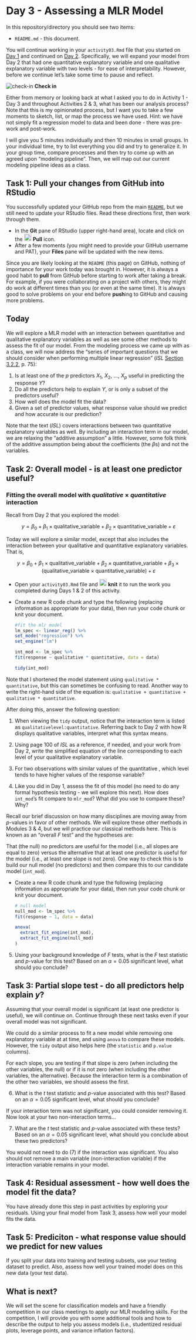 Day 3 - Assessing a MLR Model
================

In this repository/directory you should see two items:

- `README.md` - this document.

You will continue working in your `activity03.Rmd` file that you started
on [Day 1](../day01-quantitative-explanatory) and continued on [Day
2](../day02-qualitative-explanatory). Specifically, we will expand your
model from Day 2 that had one quantitative explanatory variable and one
qualitative explanatory variable with two levels - for ease of
interpretability. However, before we continue let’s take some time to
pause and reflect.

![check-in](../README-img/noun-magnifying-glass.png) **Check in**

Either from memory or looking back at what I asked you to do in Activity
1 - Day 3 and throughout Activities 2 & 3, what has been our analysis
process? Note that this is my opinionated process, but I want you to
take a few moments to sketch, list, or map the process we have used.
Hint: we have not simply fit a regression model to data and been done -
there was pre-work and post-work.

I will give you 5 minutes individually and then 10 minutes in small
groups. In your individual time, try to list everything you did and try
to generalize it. In your group time, compare processes and then try to
come up with an agreed upon “modeling pipeline”. Then, we will map out
our current modeling pipeline ideas as a class.

## Task 1: Pull your changes from GitHub into RStudio

You successfully updated your GitHub repo from the main
[`README`](../README), but we still need to update your RStudio files.
Read these directions first, then work through them.

- In the **Git** pane of RStudio (upper right-hand area), locate and
  click on the
  <img src="../README-img/pull-icon.png" alt="knit" width = "20"/>
  **Pull** icon.
- After a few moments (you might need to provide your GitHub username
  and PAT), your **Files** pane will be updated with the new items.

Since you are likely looking at the `README` (this page) on GitHub,
nothing of importance for your work today was brought in. However, it is
always a good habit to **pull** from GitHub before starting to work
after taking a break. For example, if you were collaborating on a
project with others, they might do work at different times than you (or
even at the same time). It is always good to solve problems on your end
before **push**ing to GitHub and causing more problems.

## Today

We will explore a MLR model with an interaction between quantitative and
qualitative explanatory variables as well as see some other methods to
assess the fit of our model. From the modeling process we came up with
as a class, we will now address the “series of important questions that
we should consider when performing multiple linear regression” (*ISL*
[Section 3.2.2](https://hastie.su.domains/ISLR2/ISLRv2_website.pdf),
p. 75):

1.  Is at least one of the $p$ predictors $X_1$, $X_2$, $\ldots$, $X_p$
    useful in predicting the response $Y$?
2.  Do all the predictors help to explain $Y$, or is only a subset of
    the predictors useful?
3.  How well does the model fit the data?
4.  Given a set of predictor values, what response value should we
    predict and how accurate is our prediction?

Note that the text (*ISL*) covers interactions between two quantitative
explanatory variables as well. By including an interaction term in our
model, we are relaxing the “additive assumption” a little. However, some
folk think of the additive assumption being about the coefficients (the
$\beta$s) and not the variables.

## Task 2: Overall model - is at least one predictor useful?

### Fitting the overall model with $qualitative \times quantitative$ interaction

Recall from Day 2 that you explored the model:

$$
y = \beta_0 + \beta_1 \times \text{qualitative_variable} + \beta_2 \times \text{quantitative_variable} + \varepsilon
$$

Today we will explore a similar model, except that also includes the
interaction between your qualitative and quantitative explanatory
variables. That is,

$$
y = \beta_0 + \beta_1 \times \text{qualitative_variable} + \beta_2 \times \text{quantitative_variable} + \beta_3 \times ( \text{qualitative_variable} \times \text{quantitative_variable}) + \varepsilon
$$

- Open your `activity03.Rmd` file and
  <img src="../README-img/knit-icon.png" alt="knit" width = "20"/>
  **knit** it to run the work you completed during Days 1 & 2 of this
  activity.

- Create a new R code chunk and type the following (replacing
  information as appropriate for your data), then run your code chunk or
  knit your document.

  ``` r
  #fit the mlr model
  lm_spec <- linear_reg() %>%
  set_mode("regression") %>%
  set_engine("lm")

  int_mod <- lm_spec %>% 
  fit(response ~ qualitative * quantitative, data = data)

  tidy(int_mod)
  ```

Note that I shortened the model statement using
`qualitative * quantitative`, but this can sometimes be confusing to
read. Another way to write the right-hand side of the equation is:
`qualitative + quantitative + qualitative * quantitative`.

After doing this, answer the following question:

1.  When viewing the `tidy` output, notice that the interaction term is
    listed as `qualitativelevel:quantitative`. Referring back to Day 2
    with how R displays qualitative variables, interpret what this
    syntax means.

2.  Using page 100 of *ISL* as a reference, if needed, and your work
    from Day 2, write the simplified equation of the line corresponding
    to each level of your qualitative explanatory variable.

3.  For two observations with similar values of the quantitative , which
    level tends to have higher values of the response variable?

4.  Like you did in Day 1, assess the fit of this model (no need to do
    any formal hypothesis testing - we will explore this next). How does
    `int_mod`’s fit compare to `mlr_mod`? What did you use to compare
    these? Why?

Recall our brief discussion on how many disciplines are moving away from
$p$-values in favor of other methods. We will explore these other
methods in Modules 3 & 4, but we will practice our classical methods
here. This is known as an “overall $F$ test” and the hypotheses are:

That (the null) no predictors are useful for the model (i.e., all slopes
are equal to zero) versus the alternative that at least one predictor is
useful for the model (i.e., at least one slope is not zero). One way to
check this is to build our null model (no predictors) and then compare
this to our candidate model (`int_mod`).

- Create a new R code chunk and type the following (replacing
  information as appropriate for your data), then run your code chunk or
  knit your document.

  ``` r
  # null model
  null_mod <- lm_spec %>% 
  fit(response ~ 1, data = data)

  anova(
    extract_fit_engine(int_mod),
    extract_fit_engine(null_mod)
  )
  ```

5.  Using your background knowledge of $F$ tests, what is the $F$ test
    statistic and $p$-value for this test? Based on an $\alpha = 0.05$
    significant level, what should you conclude?

## Task 3: Partial slope test - do all predictors help explain $y$?

Assuming that your overall model is significant (at least one predictor
is useful), we will continue on. Continue through these next tasks even
if your overall model was not significant.

We could do a similar process to fit a new model while removing one
explanatory variable at at time, and using `anova` to compare these
models. However, the `tidy` output also helps here (the `statistic` and
`p.value` columns).

For each slope, you are testing if that slope is zero (when including
the other variables, the null) or if it is not zero (when including the
other variables, the alternative). Because the interaction term is a
combination of the other two variables, we should assess the first.

6.  What is the $t$ test statistic and $p$-value associated with this
    test? Based on an $\alpha = 0.05$ significant level, what should you
    conclude?

If your interaction term was not significant, you could consider
removing it. Now look at your two non-interaction terms…

7.  What are the $t$ test statistic and $p$-value associated with these
    tests? Based on an $\alpha = 0.05$ significant level, what should
    you conclude about these two predictors?

You would not need to do (7) if the interaction was significant. You
also should not remove a main variable (non-interaction variable) if the
interaction variable remains in your model.

## Task 4: Residual assessment - how well does the model fit the data?

You have already done this step in past activities by exploring your
residuals. Using your final model from Task 3, assess how well your
model fits the data.

## Task 5: Prediciton - what response value should we predict for new values

If you split your data into training and testing subsets, use your
testing dataset to predict. Also, assess how well your trained model
does on this new data (your test data).

## What is next?

We will set the scene for classification models and have a friendly
competition in our class meetings to apply our MLR modeling skills. For
the competition, I will provide you with some additional tools and how
to describe the output to help you assess models (i.e., studentized
residual plots, leverage points, and variance inflation factors).

<!--You will continue working in your `day01-fitting/activity03.Rmd` file that you started on [Day 1](../day01-fitting).

## Task 1: Pull your changes from GitHub into RStudio

You successfully updated your GitHub repo from the main [`README`](../README), but we still need to update your RStudio files.
Read these directions first, then work through them.

- In the **Git** pane of RStudio (upper right-hand area), locate and click on the <img src="../README-img/pull-icon.png" alt="knit" width = "20"/> **Pull** icon.
- After a few moments (you might need to provide your GitHub username and PAT), your **Files** pane will be updated with the new items.

Since you are likely looking at the `README` (this page) on GitHub, nothing of importance for your work today was brought in.
However, it is always a good habit to **pull** from GitHub before starting to work after taking a break.
For example, if you were collaborating on a project with others, they might do work at different times than you (or even at the same time).
It is always good to solve problems on your end before **push**ing to GitHub and causing more problems.

## Some Important Questions

From [Section 3.2.2](https://hastie.su.domains/ISLR2/ISLRv2_website.pdf) of *ISL* (p. 75), you read of a series important questions that we should consider when performing multiple linear regression (copied here for ease of access):

1. Is at least one of the $p$ predictors $X_1$, $X_2$, $\ldots$, $X_p$ useful in predicting the response $Y$?
2. Do all the predictors help to explain $Y$, or is only a subset of the predictors useful?
3. How well does the model fit the data?
4. Given a set of predictor values, what response value should we predict and how accurate is our prediction?

We will explore these questions using the Human Freedom Index dataset.

## Task 2: Overall model - is at least one predictor useful?

### Fitting the overall model

**I forgot to include this in Day 1: Like we did with SLR (Activity 2), we will only focus on data from 2016.**
**Update your code when you read in the dataset to then create `hfi_2016` which contains all observations from 2016.**

We will explore a different model on this day, and I encourage you to go back through Day 1 materials using this new model - when you have time.
Note (mostly a note to myself) that future iterations of this course will only use this model instead of what was done on Day 1.


$$
\texttt{pf\\_score} = \beta_0 + \beta_1 \times \texttt{pf\\_expression\\_influence} + \beta_2 \times \texttt{pf\\_expression\\_control} + \varepsilon
$$

- Open your `day01-fitting/activity03.Rmd` file and <img src="../README-img/knit-icon.png" alt="knit" width = "20"/> **knit** it to run the work you completed during Day 1 of this activity.
- Create a new R code chunk and type the following, then run your code chunk or knit your document.
  
  
  ```r
  # review any visual patterns
  hfi %>% 
    select(pf_score, pf_expression_influence, pf_expression_control) %>% 
    ggpairs()
  
  #fit the mlr model
  m_pf <- lm(pf_score ~ pf_expression_influence + pf_expression_control, data = hfi)
  tidy(m_pf)
  ```

You should obtain the following estimated model:

$$
\hat{y} = 4.71 + 0.188 \times \texttt{pf\\_expression\\_influence} + 0.288 \times \texttt{pf\\_expression\\_control}
$$

Interpretation of these parameter estimates (i.e., the *y*-intercept and two slopes) are now slight different than how we interpreted the parameter estimates for an SLR model.
This is because we now have more information in our model so we need to include that in our interpretations:

> For countries with a `pf_expression_influence` of 0 (those with the largest amount of laws/regulations on media content) and `pf_expression_control` of 0 (those with the largest amount of political pressure on media content), we expect their mean personal freedom score to be 4.71.

> For a given `pf_expression_control` value (i.e., a given level of laws/regulations on media content), a 1 unit increase in `pf_expression_influence` is associated with a 0.188 unit increase of a country's mean personal freedom score.

> For a given `pf_expression_influence` value (i.e., a given level of political pressure on media content), a 1 unit increase in `pf_expression_control` is associated with a 0.288 unit increase of a country's mean personal freedom score.

Look back at the `ggpairs` output from above.
Does the relationship appear linear, between $Y$ and each of $X_1$ and $X_2$?
If so, we can quantify the strength of the relationship with the correlation coefficient ($r$; these are displayed in the upper right-hand triangle of the `ggpairs` output as "Corr: ...").

Note that this also provided a visual and numerical summary of the relationship between $X_1$ and $X_2$.
We will circle back to this in Activity 4, but for now will only focus on the potential relationships between the response variable and each predictor variable.

Answer the following questions:

1. What do these (two) correlation values mean in the context of this model?

## Is there a relationship between the response and predictors?

We visually assessed if there appeared to be a linear relationship between the response and each predictor variable (along with providing a measurement of the strength and direction of that relationship if it is linear).
Now we would like to assess if this relationship is "note worthy".
That is, is there overwhelming evidence that at least one of the slopes associated with this MLR model exists (or is not zero).
If a slope is zero (e.g., if $\beta_1 = 0$), that would indicate no relationship.

We can do this by testing the overall model.
The statistical hypotheses that we are testing are:

$$
\begin{align}
H_0&: \beta_1 = \beta_2 = 0 \\
H_a&: \text{At least one }\beta_j\text{ is not zero, for }j = 1, 2
\end{align}
$$

From your reading, this hypothesis test is performed using teh $F$-statistic which has two degrees of freedom associated with it ($df_{model} = p; df_{error} = n - p - 1$).

- Create a new R code chunk and type the following code.
  
  
  ```r
  summary(m_pf)
  ```

There is a lot of information that gets produced here and I am always cautious of using functions that produce a lot without directly asking for things - looking at you, SAS.
However, the information we need to assess the overall model is the very last line of the output:

> `F-statistic:  1308 on 2 and 1375 DF,  p-value: < 2.2e-16`

This provides us with the $F$-statistic, the corresponding degrees of freedom (model and error, respectively) and the corresponding $p$-value under the assumption that none of explanatory variables are useful in our model.

$$
\begin{align}
F &= 1308 \\
df_{model} &= 2; df_{error} = 1308 \\
p\text{-value} &< 0.0001
\end{align}
$$

Answer the following questions:

2. Using a significance level of $\alpha = 0.05$, make a decision with respect to the hypotheses we are testing.
3. Based on the decision you made in (2), what does this mean? That is, interpret the decision in the context of these data.

## Task 3: Deciding on important variables

Since we have a small number of predictors that we are considering ($p = 2$), we can "easily" explore all four potential models: the model containing no predictors, the (two) models containing each individual predictor, and the model containing both predictors.
The text goes into three *classical* methods for automating this tasks, but I want to caution you for using "black box" methods that are very data-hungry and actually make our analyses less powerful (from the statistical definition of [**power**](https://en.wikipedia.org/wiki/Power_of_a_test)).
We will explore alternative methods to these classical approaches and I want to encourage you to avoid these automated variable selection processes.

Answer the following questions:

4. Looking back at your `tidy` output, you hopefully noticed columns named: `std.error`, `statistic`, and `p.value`.
  The values in the `statistic` column are calculated by taking the value in `estimate` column and dividing it by the value in the `std.error` column.
  Verify that the `statistic` values for `pf_expression_influence` and `pf_expression_control` are correct.
5. Do you know what type of `statistic` these values are?
  Hint: you obtained an $F$-statistic in Task 2, these are not $F$-statistics.
6. These `statistic` values also have a corresponding degrees of freedom associated with them in order to obtain the values in the `p.value` column.
  Each `statistic` value has the degrees of freedom corresponding to the error of the overall model.
  What are the degrees of freedom for both of these statistics (label and value)?
7. Since the `statistic` values are on the same scale (they are from the same distribution with the error degrees of freedome), we can compare them to one another.
  Does one seem more important than the other using your knowledge of this distributions shape (might need to Google what this distribution from (5) looks like)?
  Explain your reasoning.
  
We will explore ways to assess if any predictors are more "important" than others later in this course.

## Task 4: Model fit

To assess the overall model fit, remember that for SLR models we explored the proportion of variability in the response variable that is explained by the linear relationship with the explanatory variables.
We can get a similar measurement for MLR models.

- Create a new R code chunk and type the following code.
  
  
  ```r
  glance(m_pf)
  ```

After doing this and running the code, answer the following questions:

8. What is the value of $R^2$ for this model?
9. What does this value mean in the context of this model?
10. This model is similar to the model you fit in Activity 2 except with one additional explanatory variable.
  Compare the $R^2$ value from your SLR model to this $R^2$ value.
  What do you notice?
  That is, is one "better" than the other?
  Explain your reasoning.

Looking back at your `summary(m_pf)` output, you may also have noticed that the RSE (residual standard error) is also provided:

> `Residual standard error: 0.8077 on 1375 degrees of freedom`  
> `(80 observations deleted due to missingness)`

I often use this value (and the $R^2$ value) to compare between "candidate" or potential models.
When we cover methods to compare between models, we will discuss how to use these values.

Now we will assess the residuals of our MLR model fit.

**Linearity**: You already checked if the relationship between `pf_score` and `pf_expression_influence` and between `pf_score` and `pf_expression_control` is linear using.
We should also verify this condition with a plot of the residuals vs. fitted (predicted) values once we have fit a MLR model.

- Create a new R code chunk and type the following code.
  
  
  ```r
  # obtain fitted values and residuals
  m_pf_aug <- augment(m_pf)
  
  # plot fitted values and residuals
  ggplot(data = m_pf_aug, aes(x = .fitted, y = .resid)) +
    geom_point() +
    geom_hline(yintercept = 0, linetype = "dashed", color = "red") +
    xlab("Fitted values") +
    ylab("Residuals")
  ```

After doing this and running the code, answer the following question:

11. Is there any apparent pattern in the residuals plot?
  What does this indicate about the linearity of the relationship between the two variables?

**Nearly normal residuals**: To check this condition, we can look at a histogram of the residuals.

- Create a new R code chunk and type the following code.
  
  
  ```r
  ggplot(data = m_pf_aug, aes(x = .resid)) +
    geom_histogram(binwidth = 0.25) +
    xlab("Residuals")
  ```

After doing this and running the code, answer the following question:

9. Based on the histogram, does the nearly normal residuals condition appear to be violated?
  Why or why not?


**Constant variability**:

10. Based on the residuals vs. fitted plot, does the constant variability condition appear to be violated?
  Why or why not?


## Task 5: Prediction

Similar to predicting values for a SLR model, we can identify (appropriate - i.e., avoiding *extrapolation*) values of our explanatory values to obtain an estimate of the response.
The text (pp. 81--82) describes three sorts of uncertainty associated with predictions and we will see this in action later this semester.
For the time being, let's keep things focused and we will obtain a confidence interval and a prediction interval for a given country's personal freedom score.

The values for our variables of interest associated with the United States in 2016 are:





```r
hfi %>% 
  filter(countries == "United States" & year == 2016) %>% 
  select(pf_score, pf_expression_influence, pf_expression_control)
```

```
## # A tibble: 1 × 3
##   pf_score pf_expression_influence pf_expression_control
##      <dbl>                   <dbl>                 <dbl>
## 1     8.75                       8                     7
```

We are going to do some "fancy" programming here and will see alternative ways to do this once we get more familiar with modeling in general (i.e., using more of `{tidymodels}` capabilities).
Essentially what this code is doing is pulling out the $X$ values we are interested in predicting for an existing observation (`hfi %>% filter(...)`), then passing those observations as the second argument of the `predict` function using the `.` method. 

- Create a new R code chunk and type the following code.
  
  
  ```r
  hfi %>% 
    filter(countries == "United States" & year == 2016) %>% 
    predict(m_pf, .)
  ```

The `predict` function takes a model object (i.e., `m_pf`) and applies it to a list/dataframe/tibble of values.
Notice that I am not focusing/`select`ing specific columns here - the `m_pf` object knows what information to for!

After doing this and running the code, complete the following items:

11. Using your estimated equation, calculate the predicted value to verify that your code matches your math.
12. The actual personal freedom score for the United States in 2016 was 8.74731. 
  Calculate the residual by hand. Look at the `m_pf`.
13. **Challenge**: Using the `m_pf_aug` object from before and your advance `{dplyr}` skills (I can think of a couple of different ways to go about this), verify your answers in (11) and (12) by finding the corresponding row for the United States in 2016.
  While this object does not have information on countries or year, the rows line up with the rows in `hfi`.

## What is next?

We will look at ways to include non-quantitative features as well as discuss other details to be aware of and consider when building MLR models.
-->
